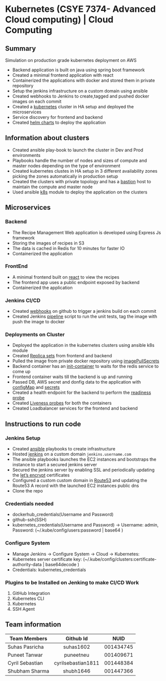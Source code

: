 # Kubernetes (CSYE 7374- Advanced Cloud computing) | Cloud Computing

## Summary

Simulation on production grade kubernetes deployment on AWS

*   Backend application is built on java using spring boot framework
*   Created a minimal frontend application with react
*   Containerized the applications with docker and stored them in private repository
*   Setup the jenkins infrastructure on a custom domain using ansible
*   Created webhooks to Jenkins to create,tagged and pushed docker images on each commit
*   Created a [kubernetes](https://kubernetes.io/docs/concepts/) cluster in HA setup and deployed the microservices
*   Service discovery for frontend and backend
*   Created [helm charts](https://helm.sh/docs/chart_template_guide/getting_started/) to deploy the application


## Information about clusters 

*   Created ansible play-book to launch the cluster in Dev and Prod environments
*   Playbooks handle the number of nodes and sizes of compute and master nodes depending on the type of environment
*   Created kubernetes clustes in HA setup in 3 different availability zones picking the zones automatically in production setup
*   Created the clusters with private topology and has a [bastion](https://github.com/kubernetes/kops/blob/master/docs/bastion.md) host to maintain the compute and master node
*   Used ansible [k8s](https://docs.ansible.com/ansible/latest/modules/k8s_module.html) module to deploy the application on the clusters

## Microservices

### Backend

*   The Recipe Management Web application is developed using Express Js framework
*   Storing the images of recipes in S3
*   The data is cached in Redis for 10 minutes for faster IO
*   Containerized the application

### FrontEnd

*   A minimal frontend built on [react](https://reactjs.org/docs/getting-started.html) to view the recipes
*   The frontend app uses a public endpoint exposed by backend
*   Containerized the application

### Jenkins CI/CD
*   Created [webhooks](https://developer.github.com/webhooks/) on github to trigger a jenkins build on each commit
*   Created Jenkins [pipeline](https://jenkins.io/doc/pipeline/tour/hello-world/) script to run the unit tests, tag the image with push the image to docker

### Deployments on Cluster

*   Deployed the application in the kubernetes clusters using ansible k8s module
*   Created [Replica sets](https://kubernetes.io/docs/concepts/workloads/controllers/replicaset/) from frontend and backend
*   Pulled the image from private docker repository using [imagePullSecrets](https://kubernetes.io/docs/tasks/configure-pod-container/pull-image-private-registry/)
*   Backend container has an [init-container](https://kubernetes.io/docs/concepts/workloads/pods/init-containers/) to waits for the redis service to come up
*   Frontend container waits till the backend is up and running
*   Passed DB, AWS secret and donfig data to the application with [configMap](https://kubernetes.io/docs/tutorials/configuration/) and [secrets](https://kubernetes.io/docs/concepts/configuration/secret/)
*   Created a health endpoint for the backend to perform the [readiness probe](https://kubernetes.io/docs/tasks/configure-pod-container/configure-liveness-readiness-startup-probes/#define-readiness-probes)
*   Created [Liveness probes](https://kubernetes.io/docs/tasks/configure-pod-container/configure-liveness-readiness-startup-probes/#define-a-liveness-http-request) for both the containers
*   Created Loadbalancer services for the frontend and backend

    
    


## Instructions to run code

### Jenkins Setup

*   Created [ansible](https://docs.ansible.com/ansible/latest/index.html) playbooks to create infrastructure
*   Hosted [jenkins](https://jenkins.io/doc/) on a custom domain `jenkins.username.com`
*   The ansible playbooks launches the EC2 instances and bootstraps the instance to start a secured jenkins server
*   Secured the jenkins server by enabling SSL and periodically updating the [let’s encrypt](https://letsencrypt.org/) certificates
*   Configured a custom custom domain in [Route53](https://aws.amazon.com/route53/) and updating the Route53 A record with the launched EC2 instances public dns
*   Clone the repo

 ### Credentials needed 
* dockerhub_credentials(Username and Password)
* github-ssh(SSH) 
* kubernetes_credentials(Username and Password) -> Username: admin, Password: (~/.kube/config/users:password | base64 )
### Configure System
* Manage Jenkins -> Configure System -> Cloud -> Kubernetes:
* Kubernetes server certificate key: (~/.kube/config/clusters:certificate-authority-data | base64decode )
* Credentials: kubernetes_credentials  

### Plugins to be Installed on Jenking to make CI/CD Work
1. GitHub Integration
2. Kubernetes CLI
3. Kubernetes
4. SSH Agent











## Team information

| Team Members        | Github Id            | NUID      |
| ------------------- |:--------------------:|:---------:|
| Suhas Pasricha      | suhas1602            | 001434745 |
| Puneet Tanwar       | puneetneu            | 001409671 |
| Cyril Sebastian     | cyrilsebastian1811   | 001448384 |
| Shubham Sharma      | shubh1646            | 001447366 |
